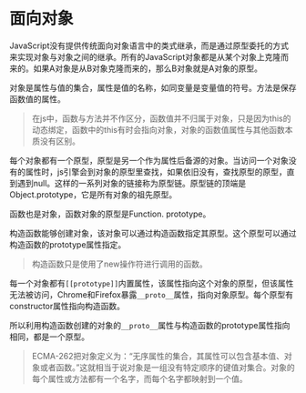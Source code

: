 # 面向对象

JavaScript没有提供传统面向对象语言中的类式继承，而是通过原型委托的方式来实现对象与对象之间的继承。所有的JavaScript对象都是从某个对象上克隆而来的。如果A对象是从B对象克隆而来的，那么B对象就是A对象的原型。

对象是属性与值的集合，属性是值的名称，如同变量是变量值的符号。方法是保存函数值的属性。

> 在js中，函数与方法并不作区分，函数值并不归属于对象，只是因为this的动态绑定，函数中的this有时会指向对象，对象的函数值属性与其他函数本质没有区别。

每个对象都有一个原型，原型是另一个作为属性后备源的对象。当访问一个对象没有的属性时，js引擎会到对象的原型里查找，如果依旧没有，查找原型的原型，直到遇到null。这样的一系列对象的链接称为原型链。原型链的顶端是Object.prototype，它是所有对象的祖先原型。

函数也是对象，函数对象的原型是Function. prototype。

构造函数能够创建对象，该对象可以通过构造函数指定其原型。这个原型可以通过构造函数的prototype属性指定。

> 构造函数只是使用了new操作符进行调用的函数。

每一个对象都有`[[prototype]]`内置属性，该属性指向这个对象的原型，但该属性无法被访问，Chrome和Firefox暴露`__proto__`属性，指向对象原型。每个原型有constructor属性指向构造函数。

所以利用构造函数创建的对象的`__proto__`属性与构造函数的prototype属性指向相同，都是一个原型。

> ECMA-262把对象定义为：“无序属性的集合，其属性可以包含基本值、对象或者函数。”这就相当于说对象是一组没有特定顺序的键值对集合。对象的每个属性或方法都有一个名字，而每个名字都映射到一个值。